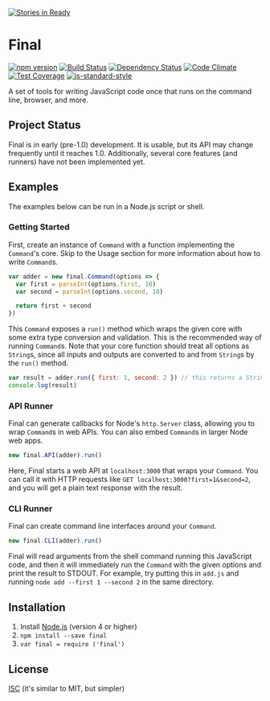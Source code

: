 [![Stories in Ready](https://badge.waffle.io/nicolasmccurdy/final.png?label=ready&title=Ready)](https://waffle.io/nicolasmccurdy/final)
# Final
[![npm version](https://badge.fury.io/js/final.svg)](https://badge.fury.io/js/final)
[![Build Status](https://travis-ci.org/nicolasmccurdy/final.svg?branch=master)](https://travis-ci.org/nicolasmccurdy/final)
[![Dependency Status](https://gemnasium.com/nicolasmccurdy/final.svg)](https://gemnasium.com/nicolasmccurdy/final)
[![Code Climate](https://codeclimate.com/github/nicolasmccurdy/final/badges/gpa.svg)](https://codeclimate.com/github/nicolasmccurdy/final)
[![Test Coverage](https://codeclimate.com/github/nicolasmccurdy/final/badges/coverage.svg)](https://codeclimate.com/github/nicolasmccurdy/final/coverage)
[![js-standard-style](https://img.shields.io/badge/code%20style-standard-brightgreen.svg)](http://standardjs.com/)

A set of tools for writing JavaScript code once that runs on the command line, browser, and more.

## Project Status
Final is in early (pre-1.0) development. It is usable, but its API may change frequently until it reaches 1.0. Additionally, several core features (and runners) have not been implemented yet.

## Examples
The examples below can be run in a Node.js script or shell.

### Getting Started
First, create an instance of `Command` with a function implementing the `Command`'s core. Skip to the Usage section for more information about how to write `Command`s.
```javascript
var adder = new final.Command(options => {
  var first = parseInt(options.first, 10)
  var second = parseInt(options.second, 10)

  return first + second
})
```
This `Command` exposes a `run()` method which wraps the given core with some extra type conversion and validation. This is the recommended way of running `Command`s. Note that your core function should treat all options as `String`s, since all inputs and outputs are converted to and from `String`s by the `run()` method.
```javascript
var result = adder.run({ first: 1, second: 2 }) // this returns a String
console.log(result)
```

### API Runner
Final can generate callbacks for Node's `http.Server` class, allowing you to wrap `Command`s in web APIs. You can also embed `Command`s in larger Node web apps.
```javascript
new final.API(adder).run()
```
Here, Final starts a web API at `localhost:3000` that wraps your `Command`. You can call it with HTTP requests like `GET localhost:3000?first=1&second=2`, and you will get a plain text response with the result.

### CLI Runner
Final can create command line interfaces around your `Command`.
```javascript
new final.CLI(adder).run()
```
Final will read arguments from the shell command running this JavaScript code, and
then it will immediately run the `Command` with the given options and print the
result to STDOUT. For example, try putting this in `add.js` and running
`node add --first 1 --second 2` in the same directory.

## Installation
1. Install [Node.js](https://nodejs.org/en/) (version 4 or higher)
2. `npm install --save final`
3. `var final = require ('final')`

## License
[ISC](LICENSE) (it's similar to MIT, but simpler)
